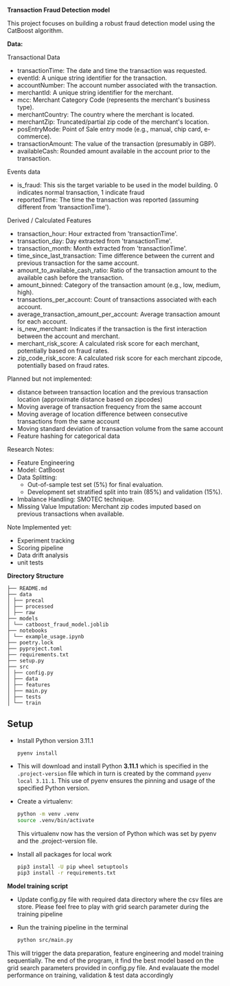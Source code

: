 **Transaction Fraud Detection model**

This project focuses on building a robust fraud detection model using the CatBoost algorithm.

**Data:**

Transactional Data

- transactionTime: The date and time the transaction was requested.
- eventId: A unique string identifier for the transaction.
- accountNumber: The account number associated with the transaction.
- merchantId: A unique string identifier for the merchant.
- mcc: Merchant Category Code (represents the merchant's business type).
- merchantCountry: The country where the merchant is located.
- merchantZip: Truncated/partial zip code of the merchant's location.
- posEntryMode: Point of Sale entry mode (e.g., manual, chip card, e-commerce).
- transactionAmount: The value of the transaction (presumably in GBP).
- availableCash: Rounded amount available in the account prior to the transaction.

Events data

- is_fraud: This sis the target variable to be used in the model building. 0 indicates normal transaction, 1 indicate fraud
- reportedTime: The time the transaction was reported (assuming different from 'transactionTime').

Derived / Calculated Features

- transaction_hour: Hour extracted from 'transactionTime'.
- transaction_day: Day extracted from 'transactionTime'.
- transaction_month: Month extracted from 'transactionTime'.
- time_since_last_transaction: Time difference between the current and previous transaction for the same account.
- amount_to_available_cash_ratio: Ratio of the transaction amount to the available cash before the transaction.
- amount_binned: Category of the transaction amount (e.g., low, medium, high).
- transactions_per_account: Count of transactions associated with each account.
- average_transaction_amount_per_account: Average transaction amount for each account.
- is_new_merchant: Indicates if the transaction is the first interaction between the account and merchant.
- merchant_risk_score: A calculated risk score for each merchant, potentially based on fraud rates.
- zip_code_risk_score: A calculated risk score for each merchant zipcode, potentially based on fraud rates.

Planned but not implemented:

- distance between transaction location and the previous transaction location (approximate distance based on zipcodes)
- Moving average of transaction frequency from the same account
- Moving average of location difference between consecutive transactions from the same account
- Moving standard deviation of transaction volume from the same account
- Feature hashing for categorical data

Research Notes:

- Feature Engineering
- Model: CatBoost
- Data Splitting:
  - Out-of-sample test set (5%) for final evaluation.
  - Development set stratified split into train (85%) and validation (15%).
- Imbalance Handling: SMOTEC technique.
- Missing Value Imputation: Merchant zip codes imputed based on previous transactions when available.

Note Implemented yet:

- Experiment tracking
- Scoring pipeline
- Data drift analysis
- unit tests

**Directory Structure**

```
├── README.md
├── data
│ ├── precal
│ ├── processed
│ ├── raw
├── models
│ └── catboost_fraud_model.joblib
├── notebooks
│ └── example_usage.ipynb
├── poetry.lock
├── pyproject.toml
├── requirements.txt
├── setup.py
├── src
│ ├── config.py
│ ├── data
│ ├── features
│ ├── main.py
│ ├── tests
│ └── train

```

## Setup

- Install Python version 3.11.1

  ```
  pyenv install
  ```

- This will download and install Python **3.11.1** which is specified in the `.project-version` file which in turn is created by the command `pyenv local 3.11.1`. This use of pyenv ensures the pinning and usage of the specified Python version.

- Create a virtualenv:

  ```bash
  python -m venv .venv
  source .venv/bin/activate
  ```

  This virtualenv now has the version of Python which was set by pyenv and the .project-version file.

- Install all packages for local work

  ```bash
  pip3 install -U pip wheel setuptools
  pip3 install -r requirements.txt
  ```

**Model training script**

- Update config.py file with required data directory where the csv files are store. Please feel free to play with grid search parameter during the training pipeline

- Run the training pipeline in the terminal

  ```bash
  python src/main.py
  ```

This will trigger the data preparation, feature engineering and model training sequentially. The end of the program, it find the best model based on the grid search parameters provided in config.py file. And evalauate the model performance on training, validation & test data accordingly
